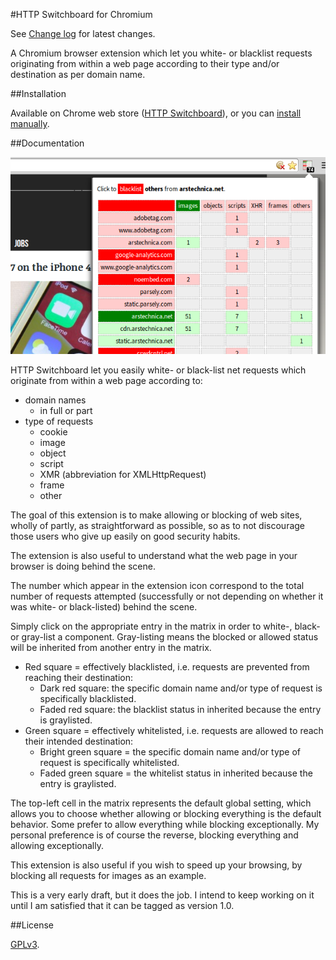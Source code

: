#HTTP Switchboard for Chromium

See [Change log](https://github.com/gorhill/httpswitchboard/wiki/Change-log) for latest changes.

A Chromium browser extension which let you white- or blacklist requests
originating from within a web page according to their type and/or destination
as per domain name.

##Installation

Available on Chrome web store (<a href="https://chrome.google.com/webstore/detail/httpswitchboard/mghdpehejfekicfjcdbfofhcmnjhgaag">HTTP Switchboard</a>),
or you can [install manually](https://github.com/gorhill/httpswitchboard/tree/master/dist).

##Documentation

![HTTP Switchboard](img/screenshot1.png)

HTTP Switchboard let you easily white- or black-list net requests which originate from
 within a web page according to:

- domain names
  * in full or part
- type of requests
  * cookie
  * image
  * object
  * script
  * XMR (abbreviation for XMLHttpRequest)
  * frame
  * other

The goal of this extension is to make allowing or blocking of web sites,
wholly of partly, as straightforward as possible, so as to not discourage
those users who give up easily on good security habits.

The extension is also useful to understand what the web page in your browser
is doing behind the scene.

The number which appear in the extension icon correspond to the total number
of requests attempted (successfully or not depending on whether it was
white- or black-listed) behind the scene.

Simply click on the appropriate entry in the matrix in order to white-,
black- or gray-list a component. Gray-listing means the blocked or allowed
status will be inherited from another entry in the matrix.

- Red square = effectively blacklisted, i.e. requests are prevented from
reaching their destination:
    * Dark red square: the specific domain name and/or type of request is
specifically blacklisted.
    * Faded red square: the blacklist status in inherited because the entry is
graylisted.
- Green square = effectively whitelisted, i.e. requests are allowed to reach
their intended destination:
    * Bright green square = the specific domain name and/or type of request is
specifically whitelisted.
    * Faded green square = the whitelist status in inherited because the entry is
graylisted.

The top-left cell in the matrix represents the default global setting, which
allows you to choose whether allowing or blocking everything is the default
behavior. Some prefer to allow everything while blocking exceptionally.
My personal preference is of course the reverse, blocking everything and
allowing exceptionally.

This extension is also useful if you wish to speed up your browsing, by
blocking all requests for images as an example.

This is a very early draft, but it does the job. I intend to keep working on
it until I am satisfied that it can be tagged as version 1.0.

##License

<a href="https://github.com/gorhill/httpswitchboard/blob/master/LICENSE.txt">GPLv3</a>.
